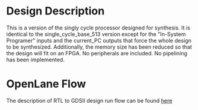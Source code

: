 # Design Description

This is a version of the singly cycle processor designed for synthesis. It is
identical to the single_cycle_base_513 version except for the "In-System
Programer" inputs and the current_PC outputs that force the whole design to be
synthesized. Additionally, the memory size has been reduced so that the design
will fit on an FPGA. No peripherals are included. No pipelining has been
implemented.

# OpenLane Flow

The description of RTL to GDSII design run flow can be found [here](https://github.com/merledu/OpenLane_Workshop/blob/main/picorv32a/README.md)

